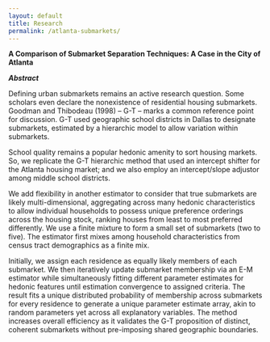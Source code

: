 ```yaml
---
layout: default
title: Research
permalink: /atlanta-submarkets/
---
```

**A Comparison of Submarket Separation Techniques: A Case in the City of Atlanta** 

***Abstract***

Defining urban submarkets remains an active research question. Some scholars even declare the nonexistence of residential housing submarkets. Goodman and Thibodeau (1998) – G-T – marks a common reference point for discussion. G-T used geographic school districts in Dallas to designate submarkets, estimated by a hierarchic model to allow variation within submarkets.

School quality remains a popular hedonic amenity to sort housing markets. So, we replicate the G-T hierarchic method that used an intercept shifter for the Atlanta housing market; and we also employ an intercept/slope adjustor among middle school districts.

We add flexibility in another estimator to consider that true submarkets are likely multi-dimensional, aggregating across many hedonic characteristics to allow individual households to possess unique preference orderings across the housing stock, ranking houses from least to most preferred differently. We use a finite mixture to form a small set of submarkets (two to five). The estimator first mixes among household characteristics from census tract demographics as a finite mix.

Initially, we assign each residence as equally likely members of each submarket. We then iteratively update submarket membership via an E-M estimator while simultaneously fitting different parameter estimates for hedonic features until estimation convergence to assigned criteria. The result fits a unique distributed probability of membership across submarkets for every residence to generate a unique parameter estimate array, akin to random parameters yet across all explanatory variables. The method increases overall efficiency as it validates the G-T proposition of distinct, coherent submarkets without pre-imposing shared geographic boundaries.
